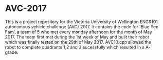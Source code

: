 # AVC-2017
This is a project repository for the Victoria University of Wellington ENGR101 autonomous vehicle challenge (AVC) 2017. It contains the code for 'Blue Pen Fam', a team of 5 who met every monday afternoon for the month of May 2017. The team first met during the 1st week of May and built their robot which was finally tested on the 29th of May 2017. AVC10.cpp allowed the robot to complete quadrants 1,2 and 3 sucessfully which resulted in a A- grade.

